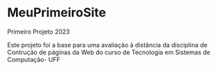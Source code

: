 # MeuPrimeiroSite
 Primeiro Projeto 2023

 Este projeto foi a base para uma avalia&ccedil;&atilde;o &agrave;  dist&acirc;ncia da disciplina de Contru&ccedil;&atilde;o de p&aacute;ginas da Web do curso de Tecnologia em Sistemas de Computa&ccedil;&atilde;o- UFF


